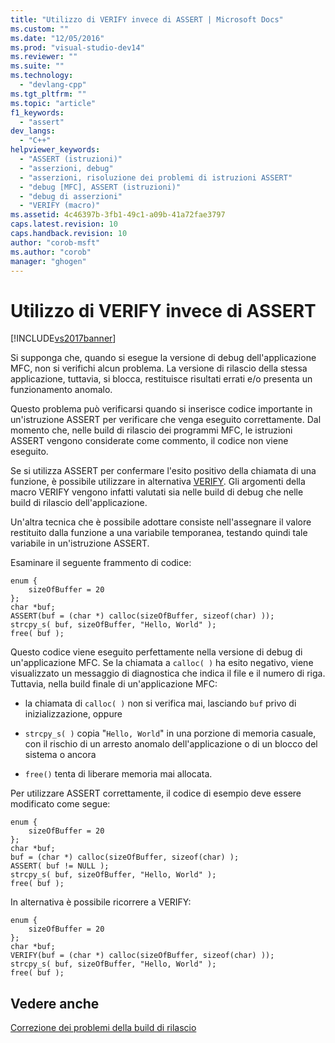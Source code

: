 ```yaml
---
title: "Utilizzo di VERIFY invece di ASSERT | Microsoft Docs"
ms.custom: ""
ms.date: "12/05/2016"
ms.prod: "visual-studio-dev14"
ms.reviewer: ""
ms.suite: ""
ms.technology: 
  - "devlang-cpp"
ms.tgt_pltfrm: ""
ms.topic: "article"
f1_keywords: 
  - "assert"
dev_langs: 
  - "C++"
helpviewer_keywords: 
  - "ASSERT (istruzioni)"
  - "asserzioni, debug"
  - "asserzioni, risoluzione dei problemi di istruzioni ASSERT"
  - "debug [MFC], ASSERT (istruzioni)"
  - "debug di asserzioni"
  - "VERIFY (macro)"
ms.assetid: 4c46397b-3fb1-49c1-a09b-41a72fae3797
caps.latest.revision: 10
caps.handback.revision: 10
author: "corob-msft"
ms.author: "corob"
manager: "ghogen"
---
```

# Utilizzo di VERIFY invece di ASSERT
[!INCLUDE[vs2017banner](../../assembler/inline/includes/vs2017banner.md)]

Si supponga che, quando si esegue la versione di debug dell'applicazione MFC, non si verifichi alcun problema.  La versione di rilascio della stessa applicazione, tuttavia, si blocca, restituisce risultati errati e\/o presenta un funzionamento anomalo.  
  
 Questo problema può verificarsi quando si inserisce codice importante in un'istruzione ASSERT per verificare che venga eseguito correttamente.  Dal momento che, nelle build di rilascio dei programmi MFC, le istruzioni ASSERT vengono considerate come commento, il codice non viene eseguito.  
  
 Se si utilizza ASSERT per confermare l'esito positivo della chiamata di una funzione, è possibile utilizzare in alternativa [VERIFY](../Topic/VERIFY.md).  Gli argomenti della macro VERIFY vengono infatti valutati sia nelle build di debug che nelle build di rilascio dell'applicazione.  
  
 Un'altra tecnica che è possibile adottare consiste nell'assegnare il valore restituito dalla funzione a una variabile temporanea, testando quindi tale variabile in un'istruzione ASSERT.  
  
 Esaminare il seguente frammento di codice:  
  
```  
enum {  
    sizeOfBuffer = 20  
};  
char *buf;  
ASSERT(buf = (char *) calloc(sizeOfBuffer, sizeof(char) ));  
strcpy_s( buf, sizeOfBuffer, "Hello, World" );  
free( buf );  
```  
  
 Questo codice viene eseguito perfettamente nella versione di debug di un'applicazione MFC.  Se la chiamata a `calloc( )` ha esito negativo, viene visualizzato un messaggio di diagnostica che indica il file e il numero di riga.  Tuttavia, nella build finale di un'applicazione MFC:  
  
-   la chiamata di `calloc( )` non si verifica mai, lasciando `buf` privo di inizializzazione, oppure  
  
-   `strcpy_s( )` copia "`Hello, World`" in una porzione di memoria casuale, con il rischio di un arresto anomalo dell'applicazione o di un blocco del sistema o ancora  
  
-   `free()` tenta di liberare memoria mai allocata.  
  
 Per utilizzare ASSERT correttamente, il codice di esempio deve essere modificato come segue:  
  
```  
enum {  
    sizeOfBuffer = 20  
};  
char *buf;  
buf = (char *) calloc(sizeOfBuffer, sizeof(char) );  
ASSERT( buf != NULL );  
strcpy_s( buf, sizeOfBuffer, "Hello, World" );  
free( buf );  
```  
  
 In alternativa è possibile ricorrere a VERIFY:  
  
```  
enum {  
    sizeOfBuffer = 20  
};  
char *buf;  
VERIFY(buf = (char *) calloc(sizeOfBuffer, sizeof(char) ));  
strcpy_s( buf, sizeOfBuffer, "Hello, World" );  
free( buf );  
```  
  
## Vedere anche  
 [Correzione dei problemi della build di rilascio](../../build/reference/fixing-release-build-problems.md)